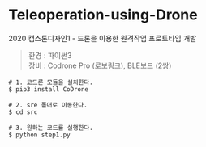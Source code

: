 # Teleoperation-using-Drone
2020 캡스톤디자인1 - 드론을 이용한 원격작업 프로토타입 개발

> 환경 : 파이썬3 <br>
> 장비 : Codrone Pro (로보링크), BLE보드 (2쌍)

```
# 1. 코드론 모듈을 설치한다.
$ pip3 install CoDrone

# 2. sre 폴더로 이동한다.
$ cd src

# 3. 원하는 코드를 실행한다.
$ python step1.py
```
